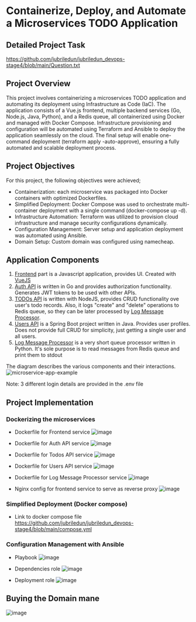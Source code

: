 # Containerize, Deploy, and Automate a Microservices TODO Application

## Detailed Project Task
https://github.com/jubriledun/jubriledun_devops-stage4/blob/main/Question.txt

## Project Overview
This project involves containerizing a microservices TODO application and automating its deployment using Infrastructure as Code (IaC). The application consists of a Vue.js frontend, multiple backend services (Go, Node.js, Java, Python), and a Redis queue, all containerized using Docker and managed with Docker Compose. Infrastructure provisioning and configuration will be automated using Terraform and Ansible to deploy the application seamlessly on the cloud. The final setup will enable one-command deployment (terraform apply -auto-approve), ensuring a fully automated and scalable deployment process.

## Project Objectives
For this project, the following objectives were achieved;

- Containerization: each microservice was packaged into Docker containers with optimized Dockerfiles.
- Simplified Deployment: Docker Compose was used to orchestrate multi-container deployment with a single command (docker-compose up -d).
- Infrastructure Automation: Terraform was utilized to provision cloud infrastructure and manage security configurations dynamically.
- Configuration Management: Server setup and application deployment was automated using Ansible.
- Domain Setup: Custom domain was configured using namecheap.

## Application Components

1. [Frontend](/frontend) part is a Javascript application, provides UI. Created with [VueJS](http://vuejs.org)
2. [Auth API](/auth-api) is written in Go and provides authorization functionality. Generates JWT tokens to be used with other APIs.
3. [TODOs API](/todos-api) is written with NodeJS, provides CRUD functionality ove user's todo records. Also, it logs "create" and "delete" operations to Redis queue, so they can be later processed by [Log Message Processor](/log-message-processor).
4. [Users API](/users-api) is a Spring Boot project written in Java. Provides user profiles. Does not provide full CRUD for simplicity, just getting a single user and all users.
5. [Log Message Processor](/log-message-processor) is a very short queue processor written in Python. It's sole purpose is to read messages from Redis queue and print them to stdout


The diagram describes the various components and their interactions.
![microservice-app-example](https://user-images.githubusercontent.com/1905821/34918427-a931d84e-f952-11e7-85a0-ace34a2e8edb.png)

Note: 3 different login details are provided in the .env file 


## Project Implementation

### Dockerizing the microservices
- Dockerfile for Frontend service
  ![image](https://github.com/user-attachments/assets/7d209343-5210-406d-816a-939d55c341d2)
  
- Dockerfile for Auth API service
  ![image](https://github.com/user-attachments/assets/08caf2da-cd7a-46af-8457-483d6587c910)

- Dockerfile for Todos API service
  ![image](https://github.com/user-attachments/assets/1624e4cf-ba25-4fc8-a5d3-8cd7d994ca56)

- Dockerfile for Users API service
  ![image](https://github.com/user-attachments/assets/21930174-57c5-4d57-996d-c1d6075e761d)

- Dockerfile for Log Message Processor service
  ![image](https://github.com/user-attachments/assets/d7b020e3-1a67-4461-b20d-7f921d445572)

- Nginx config for frontend service to serve as reverse proxy
  ![image](https://github.com/user-attachments/assets/38b13560-3863-47ac-b47b-15446ba6d174)


### Simplified Deployment (Docker compose)
- Link to docker compose file
  https://github.com/jubriledun/jubriledun_devops-stage4/blob/main/compose.yml


### Configuration Management with Ansible
- Playbook
  ![image](https://github.com/user-attachments/assets/69c16ffe-42c2-4a86-8a1e-23c34ec1c5f6)

- Dependencies role
  ![image](https://github.com/user-attachments/assets/def4797e-247a-449f-b76e-85a8ef8fe394)

- Deployment role
  ![image](https://github.com/user-attachments/assets/9db923d4-c9db-4af5-a0ed-1c7011442079)


  


## Buying the Domain mane
![image](https://github.com/user-attachments/assets/8ead64c8-684b-49c2-b5e0-5a14036227e6) <br> <br>

